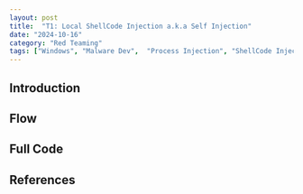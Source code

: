```yaml
---
layout: post
title:  "T1: Local ShellCode Injection a.k.a Self Injection"
date: "2024-10-16"
category: "Red Teaming"
tags: ["Windows", "Malware Dev",  "Process Injection", "ShellCode Injection", "Win32 API"]
---
```


## Introduction


## Flow


## Full Code



## References
[]()
[]()
